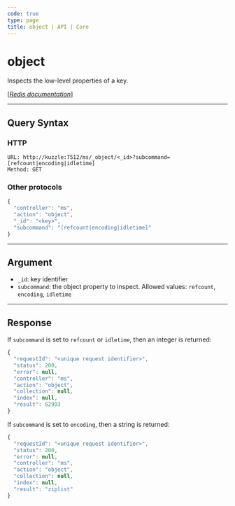```yaml
---
code: true
type: page
title: object | API | Core
---
```


# object



Inspects the low-level properties of a key.

[[_Redis documentation_]](https://redis.io/commands/object)

---

## Query Syntax

### HTTP

```http
URL: http://kuzzle:7512/ms/_object/<_id>?subcommand=[refcount|encoding|idletime]
Method: GET
```

### Other protocols

```js
{
  "controller": "ms",
  "action": "object",
  "_id": "<key>",
  "subcommand": "[refcount|encoding|idletime]"
}
```

---

## Argument

- `_id`: key identifier
- `subcommand`: the object property to inspect. Allowed values: `refcount`, `encoding`, `idletime`

---

## Response

If `subcommand` is set to `refcount` or `idletime`, then an integer is returned:

```js
{
  "requestId": "<unique request identifier>",
  "status": 200,
  "error": null,
  "controller": "ms",
  "action": "object",
  "collection": null,
  "index": null,
  "result": 62993
}
```

If `subcommand` is set to `encoding`, then a string is returned:

```js
{
  "requestId": "<unique request identifier>",
  "status": 200,
  "error": null,
  "controller": "ms",
  "action": "object",
  "collection": null,
  "index": null,
  "result": "ziplist"
}
```
